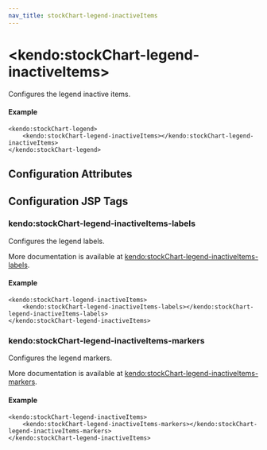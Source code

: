 ```yaml
---
nav_title: stockChart-legend-inactiveItems
---
```


# \<kendo:stockChart-legend-inactiveItems\>

Configures the legend inactive items.

#### Example
    <kendo:stockChart-legend>
        <kendo:stockChart-legend-inactiveItems></kendo:stockChart-legend-inactiveItems>
    </kendo:stockChart-legend>

## Configuration Attributes


##  Configuration JSP Tags

### kendo:stockChart-legend-inactiveItems-labels

Configures the legend labels.

More documentation is available at [kendo:stockChart-legend-inactiveItems-labels](/api/wrappers/jsp/stockchart/legend-inactiveitems-labels).

#### Example

    <kendo:stockChart-legend-inactiveItems>
        <kendo:stockChart-legend-inactiveItems-labels></kendo:stockChart-legend-inactiveItems-labels>
    </kendo:stockChart-legend-inactiveItems>

### kendo:stockChart-legend-inactiveItems-markers

Configures the legend markers.

More documentation is available at [kendo:stockChart-legend-inactiveItems-markers](/api/wrappers/jsp/stockchart/legend-inactiveitems-markers).

#### Example

    <kendo:stockChart-legend-inactiveItems>
        <kendo:stockChart-legend-inactiveItems-markers></kendo:stockChart-legend-inactiveItems-markers>
    </kendo:stockChart-legend-inactiveItems>

